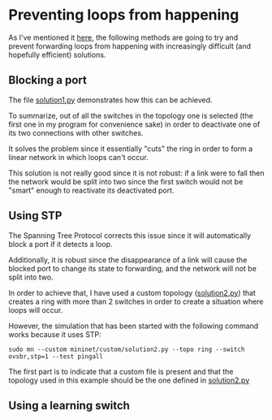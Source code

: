# Preventing loops from happening

As I've mentioned it [here](../README.md), the following methods are going to try and prevent forwarding loops from happening with increasingly difficult (and hopefully efficient) solutions.

## Blocking a port

The file [solution1.py](solution1.py) demonstrates how this can be achieved.

To summarize, out of all the switches in the topology one is selected (the first one in my program for convenience sake) in order to deactivate one of its two connections with other switches.

It solves the problem since it essentially "cuts" the ring in order to form a linear network in which loops can't occur.

This solution is not really good since it is not robust: if a link were to fall then the network would be split into two since the first switch would not be "smart" enough to reactivate its deactivated port.

## Using STP

The Spanning Tree Protocol corrects this issue since it will automatically block a port if it detects a loop.

Additionally, it is robust since the disappearance of a link will cause the blocked port to change its state to forwarding, and the network will not be split into two.

In order to achieve that, I have used a custom topology
([solution2.py](solution2.py)) that creates a ring with more than 2 switches in
order to create a situation where loops will occur.

However, the simulation that has been started with the following command works
because it uses STP:

`sudo mn --custom mininet/custom/solution2.py --topo ring --switch ovsbr,stp=1
--test pingall`

The first part is to indicate that a custom file is present and that the
topology used in this example should be the one defined in
[solution2.py](solution2.py)

## Using a learning switch
